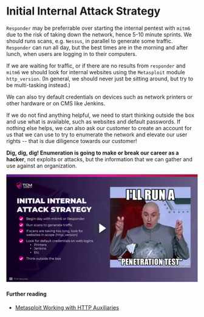 # Initial Internal Attack Strategy

`Responder` may be preferrable over starting the internal pentest with `mitm6`
due to the risk of taking down the network, hence 5-10 minute sprints. We
should runs scans, e.g. `Nessus`, in parallel to generate some traffic.
`Responder` can run all day, but the best times are in the morning and after
lunch, when users are logging in to their computers.

If we are waiting for traffic, or if there are no results from `responder` and
`mitm6` we should look for internal websites using the `Metasploit` module
`http_version`. (In general, we should never just be sitting around, but try to
be multi-tasking instead.)

We can also try default credentials on devices such as network printers or
other hardware or on CMS like Jenkins.

If we do not find anything helpful, we need to start thinking outside the box
and use what is available, such as websites and default passwords. If nothing
else helps, we can also ask our customer to create an account for us that we
can use to try to enumerate the network and elevate our user rights -- that is
due diligence towards our customer!

**Dig, dig, dig! Enumeration is going to make or break our career as a hacker**,
not exploits or attacks, but the information that we can gather and use against
an organization.



<img src="./images/Initial_Internal_Attack_Strategy_1.png" alt="Initial Internal Attack Strategy" width="800"/>



#### Further reading

* [Metasploit Working with HTTP Auxiliaries](https://library.mosse-institute.com/articles/2022/07/metasploit-working-with-http-auxiliaries/metasploit-working-with-http-auxiliaries.html)


<!--
span style="color:green;font-weight:700;font-size:20px">
markdown color font styles
</span
-->
